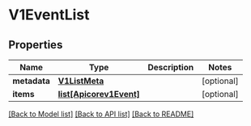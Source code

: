 # V1EventList

## Properties
Name | Type | Description | Notes
------------ | ------------- | ------------- | -------------
**metadata** | [**V1ListMeta**](V1ListMeta.md) |  | [optional] 
**items** | [**list[Apicorev1Event]**](Apicorev1Event.md) |  | [optional] 

[[Back to Model list]](../README.md#documentation-for-models) [[Back to API list]](../README.md#documentation-for-api-endpoints) [[Back to README]](../README.md)

